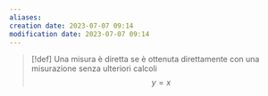 ```yaml
---
aliases: 
creation date: 2023-07-07 09:14
modification date: 2023-07-07 09:14
---
```

>[!def]
>Una misura è diretta se è ottenuta direttamente con una misurazione senza ulteriori calcoli
>$$ y = x $$

